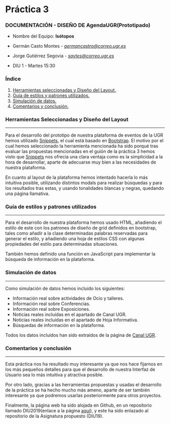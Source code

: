 # Práctica 3	

### DOCUMENTACIÓN - DISEÑO DE AgendaUGR(Prototipado)

- Nombre del Equipo: **Isótopos**
- Germán Casto Montes - *germancastro@correo.ugr.es*

- Jorge Gutiérrez Segovia - *saytes@correo.ugr.es*
- DIU 1 - Martes 15:30

### Índice

1. [Herramientas seleccionadas y Diseño del Layout.](#herramientas)
2. [Guía de estilos y patrones utilizados.](#estilos)
3. [Simulación de datos.](#simulacion)
4. [Comentarios y conclusión.](#conclusion)

### Herramientas Seleccionadas y Diseño del Layout <a name="herramientas"></a>

---

Para el desarrollo del prototipo de nuestra plataforma de eventos de la UGR hemos utilizado [Snippets](https://mdbootstrap.com/snippets/), el cual está basado en [Bootstrap](https://getbootstrap.com/).
El motivo por el cual hemos seleccionado la herramienta mencionada ha sido porqué tras evaluar las propuestas mencionadas en el guión de la práctica 3 hemos visto que 
[Snippets](https://mdbootstrap.com/snippets/) nos ofrecía una clara ventaja como es la simplicidad a la hora de desarrollar, aparte de adecuarse muy bien a las necesidades de nuestra plataforma.

En cuanto al layout de la plataforma hemos intentado hacerla lo más intuitiva posible, utilizando distintos modals para realizar búsquedas y para los resultados tras estas, y usando tonalidades blancas y negras, quedando una página llamativa.

<div style="page-break-after: always;"></div>

### Guía de estilos y patrones utilizados<a name="estilos"></a>

---

Para el desarrollo de nuestra plataforma hemos usado HTML, añadiendo el estilo de este con los patrones de diseño de grid definidos en bootstrap, tales como añadir a la clase determinadas palabras reservadas para generar el estilo, y añadiendo una hoja de estilos CSS con algunas propiedades del estilo para determinadas situaciones.   

También hemos definido una función en JavaScript para implementar la búsqueda de información en la plataforma.

<div style="page-break-after: always;"></div>

### Simulación de datos<a name="simulacion"></a>

---

Como simulación de datos hemos incluído los siguientes:
- Información real sobre actividades de Ocio y talleres.
- Información real sobre Conferencias.
- Información real sobre Exposiciones.
- Noticias reales incluídas en el apartado de Canal UGR.
- Noticias reales incluídas en el apartado de Hoja Informativa.
- Búsquedas de información en la plataforma.

Todos los datos incluídos han sido extraídos de la página de [Canal UGR](https://canal.ugr.es/).  

### Comentarios y conclusión<a name="conclusión"></a>

---

Esta práctica nos ha resultado muy interesante ya que nos hace fijarnos en los más pequeños detalles para que el desarrollo de nuestra Interfaz de Usuario sea lo más intuitiva y atractiva posible.

Por otro lado, gracias a las herramientas propuestas y usadas el desarrollo de la práctica se ha hecho mucho más ameno, aparte de ser también interesante ya que podremos usarlas posteriormente para otros proyectos.

Finalmente, la página web ha sido alojada en Github, en un repositorio llamado DIU2019(enlace a la página [aquí](https://saytes.github.io/DIU2019/P3/index.html)), y este ha sido enlazado al repositorio de la Asignatura propuesto (DIU19).
<div style="page-break-after: always;"></div>





